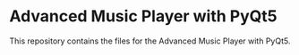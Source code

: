 # Advanced Music Player with PyQt5

This repository contains the files for the Advanced Music Player with PyQt5.
